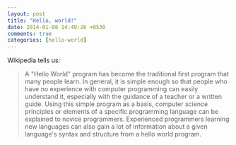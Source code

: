 ```yaml
---
layout: post
title: "Hello, world!"
date: 2014-01-08 14:49:26 +0530
comments: true
categories: [hello-world]
---
```


Wikipedia tells us:

> A "Hello World" program has become the traditional first program that many people learn. In general, it is simple enough so that people who have no experience with computer programming can easily understand it, especially with the guidance of a teacher or a written guide. Using this simple program as a basis, computer science principles or elements of a specific programming language can be explained to novice programmers. Experienced programmers learning new languages can also gain a lot of information about a given language's syntax and structure from a hello world program.

